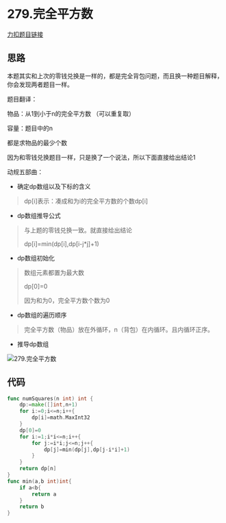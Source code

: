 #  279.完全平方数

[力扣题目链接](https://leetcode-cn.com/problems/perfect-squares/)

## 思路

本题其实和上次的零钱兑换是一样的，都是完全背包问题，而且换一种题目解释，你会发现两者题目一样。

题目翻译：

物品：从1到小于n的完全平方数 （可以重复取）

容量：题目中的n

都是求物品的最少个数

因为和零钱兑换题目一样，只是换了一个说法，所以下面直接给出结论1

动规五部曲：

* 确定dp数组以及下标的含义

> dp[i]表示：凑成和为i的完全平方数的个数dp[i]

* dp数组推导公式

> 与上题的零钱兑换一致。就直接给出结论
>
> dp[i]=min(dp[i],dp[i-j*j]+1)

* dp数组初始化

> 数组元素都置为最大数
>
> dp[0]=0
>
> 因为和为0，完全平方数个数为0

* dp数组的遍历顺序

> 完全平方数（物品）放在外循环，n（背包）在内循环。且内循环正序。

* 推导dp数组

![279.完全平方数](https://cdn.jsdelivr.net/gh/baici1/image-host/newimg/20211009110057.jpeg)

## 代码

```go
func numSquares(n int) int {
    dp:=make([]int,n+1)
    for i:=0;i<=n;i++{
        dp[i]=math.MaxInt32
    }
    dp[0]=0
    for i:=1;i*i<=n;i++{
        for j:=i*i;j<=n;j++{
            dp[j]=min(dp[j],dp[j-i*i]+1)
        }
    }
    return dp[n]
}
func min(a,b int)int{
    if a<b{
        return a
    }
    return b
}
```

